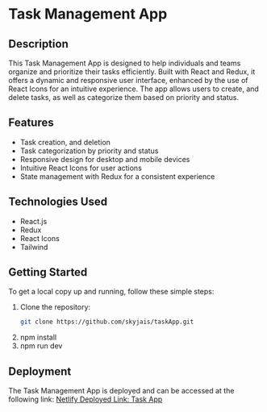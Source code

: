 # Task Management App

## Description
This Task Management App is designed to help individuals and teams organize and prioritize their tasks efficiently. Built with React and Redux, it offers a dynamic and responsive user interface, enhanced by the use of React Icons for an intuitive experience. The app allows users to create, and delete tasks, as well as categorize them based on priority and status.

## Features
- Task creation, and deletion
- Task categorization by priority and status
- Responsive design for desktop and mobile devices
- Intuitive React Icons for user actions
- State management with Redux for a consistent experience

## Technologies Used
- React.js
- Redux
- React Icons
- Tailwind

## Getting Started
To get a local copy up and running, follow these simple steps:

1. Clone the repository:
   ```bash
   git clone https://github.com/skyjais/taskApp.git
2. npm install
3. npm run dev


## Deployment
The Task Management App is deployed and can be accessed at the following link:
[Netlify Deployed Link:  Task App](https://elaborate-douhua-f0e44c.netlify.app/)


